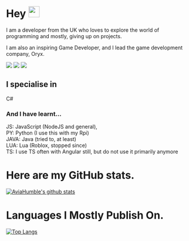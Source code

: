 # Hey <img src="https://raw.githubusercontent.com/MartinHeinz/MartinHeinz/master/wave.gif" width="30px">
I am a developer from the UK who loves to explore the world of programming and mostly, giving up on projects.

I am also an inspiring Game Developer, and I lead the game development company, Oryx.


![](https://img.shields.io/badge/IDE-Rider-informational?style=flat&logo=<LOGO_NAME>&logoColor=white&color=2bbc8a) 
![](https://img.shields.io/badge/OS-Windows/Mac/Ubuntu-informational?style=flat&logo=<LOGO_NAME>&logoColor=white&color=2bbc8a)
![](https://img.shields.io/badge/Language-CSharp/JS-informational?style=flat&logo=<LOGO_NAME>&logoColor=white&color=2bbc8a)

## I specialise in
C#

### And I have learnt...
JS: JavaScript (NodeJS and general),  <br>
PY: Python (I use this with my Rpi)  <br> 
JAVA: Java (tried to, at least)  <br>
LUA: Lua (Roblox, stopped since) <br>
TS: I use TS often with Angular still, but do not use it primarily anymore <br>

# Here are my GitHub stats.

[![AviaHumble's github stats](https://github-readme-stats.vercel.app/api?username=AviaHumble&theme=synthwave)](https://github.com/anuraghazra/github-readme-stats) <br>

# Languages I Mostly Publish On.

[![Top Langs](https://github-readme-stats.vercel.app/api/top-langs/?username=AviaHumble)](https://github.com/AviaHumble/AviaHumble)
